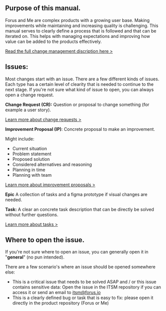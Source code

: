 ## Purpose of this manual.

Forus and Me are complex products with a growing user base. Making improvements while maintaining and increasing quality is challenging. This manual serves to clearly define a process that is followed and that can be iterated on. This helps with managing expectations and improving how value can be added to the products effectively.

[Read the full change management discription here >](https://github.com/teamforus/general/blob/develop/manuals/development/change-management-full.md)

## Issues:

Most changes start with an issue. There are a few different kinds of issues. Each type has a certain level of clearity that is needed to continue to the next stage. If you're not sure what kind of issue to open, you can always open a change request.

**Change Request (CR):** 
Question or proposal to change something (for example a user story).

[Learn more about change requests >]()

**Improvement Proposal (IP)**:
Concrete proposal to make an improvement.

Might include:
- Current situation
- Problem statement
- Proposed solution
- Considered alternatives and reasoning
- Planning in time
- Planning with team

[Learn more about improvement proposals >]()

**Epic**
A collection of tasks and a figma prototype if visual changes are needed.

**Task:** 
A clear an concrete task description that can be directly be solved without further questions.

[Learn more about tasks >]()


## Where to open the issue.

If you're not sure where to open an issue, you can generally open it in "**general**" (no pun intended). 

There are a few scenario's where an issue should be opened somewhere else:

- This is a critical issue that needs to be solved ASAP and / or this issue contains sensitive data: Open the issue in the ITSM repository if you can access it or send an email to itsm@forus.io
- This is a clearly defined bug or task that is easy to fix: please open it directly in the product repository (Forus or Me)
